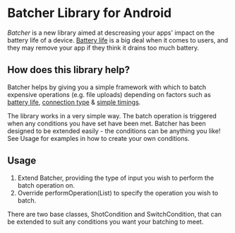 Batcher Library for Android
====

_Batcher_ is a new library aimed at descreasing your apps' impact on the battery life of a device. [Battery life](http://developer.android.com/training/monitoring-device-state/index.html) is a big deal when it comes to users, and they may  remove your app if they think it drains too much battery. 

How does this library help?
----

Batcher helps by giving you a simple framework with which to batch expensive operations (e.g. file uploads) depending on factors such as [battery life](https://github.com/Espiandev/batcher/blob/master/library/src/com/espian/batcher/HighBatteryCondition.java), [connection type](https://github.com/Espiandev/batcher/blob/master/library/src/com/espian/batcher/BasicWifiCondition.java) & [simple timings](https://github.com/Espiandev/batcher/blob/master/library/src/com/espian/batcher/TimeCondition.java). 

The library works in a very simple way. The batch operation is triggered when any conditions you have set have been met. Batcher has been designed to be extended easily - the conditions can be anything you like! See Usage for examples in how to create your own conditions. 

Usage
----

1. Extend Batcher, providing the type of input you wish to perform the batch operation on.
2. Override performOperation(List<Inputs>) to specify the operation you wish to batch. 

There are two base classes, ShotCondition and SwitchCondition, that can be extended to suit any conditions you want your batching to meet.
